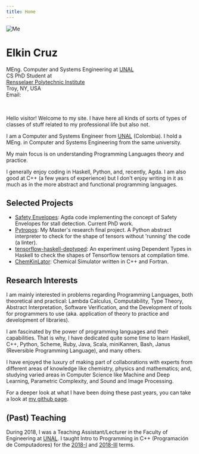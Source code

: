 ```yaml
---
title: Home
---
```


<div></div> <!-- <- this is to force the markdown converter to not take the following line as a paragraph but as HTML code -->
<img class="img-me no-print" src="/data/me.jpg" alt="Me">
<h1 class="big-name">Elkin Cruz</h1>
<div class="info-box">
  <div class="role">
    <div>MEng. Computer and Systems Engineering at
         <a href="https://unal.edu.co">UNAL</a></div>
  </div>
  <div class="affiliation">
    <div>CS PhD Student at</div>
    <div><a href="https://rpi.edu">Rensselaer Polytechnic Institute</a></div>
    <div>Troy, NY, USA</div>
  </div>
  <div class="contact">
    <!--<div>Office: not for now :(</div>-->
    <div>Email: <span id="divMcFace" style="font-family: monospace; white-space: pre;">
<script src="data:text/javascript;base64,
PCEtLQooZnVuY3Rpb24oKSB7CiJ1c2Ugc3RyaWN0IjsKbGV0IGxldHRlcnMgPSAnIGt3ZHBAZ3Rq
aXNfZS5yZnhjb2h2emEtdWJ5bXFsbic7CmxldCBwcmltZSA9IDMxOwpsZXQgbl9sZXQgPSBsZXR0
ZXJzLmxlbmd0aDsKbGV0IGZpbGxlciA9IFsuLi5BcnJheShwcmltZS1uX2xldCldLm1hcCggZnVu
Y3Rpb24oKSB7cmV0dXJuIGxldHRlcnNbTWF0aC5mbG9vcihNYXRoLnJhbmRvbSgpKm5fbGV0KV07
fSApOwpsZXQgZW1haWwgPSBbMTcsIDE0LCAyNCwgMjEsIDE3LCAxMiwgNSwgMTQsIDQsIDksIDEz
LCAxMiwgMywgMjRdOwpmb3IodmFyIGk9TWF0aC5jZWlsKE1hdGgucmFuZG9tKCkqOCk7IGk+MDsg
aS0tKSB7CiAgZW1haWwuc3BsaWNlKE1hdGguZmxvb3IoTWF0aC5yYW5kb20oKSplbWFpbC5sZW5n
dGgpLCAwLCAwKTsKfQpsZXQgc3RhcnQgPSBbLi4uQXJyYXkoZW1haWwubGVuZ3RoKV0ubWFwKCBm
dW5jdGlvbigpIHtyZXR1cm4gTWF0aC5mbG9vcihNYXRoLnJhbmRvbSgpKihwcmltZS0xKSkrMX0g
KTsKbGV0IHNwZWVkID0gWy4uLkFycmF5KGVtYWlsLmxlbmd0aCldLm1hcCggZnVuY3Rpb24oKSB7
cmV0dXJuIE1hdGguZmxvb3IoTWF0aC5yYW5kb20oKSooNTApKSs0MH0gKTsKbGV0IHN0ciA9IHN0
YXJ0LnNsaWNlKCk7Ci8vbGV0IGUgPSBlbWFpbC5tYXAoIGZ1bmN0aW9uKGkpIHtyZXR1cm4gaSA/
IGxldHRlcnNbaS0xXSA6ICcnO30gKS5qb2luKCcnKTsKCmxldCB0b2NoYXIgPSBmdW5jdGlvbihm
aWxsLCBjbGVhcnplcm8pIHsKICByZXR1cm4gZnVuY3Rpb24oaSkgewogICAgaWYoaT09PTAgJiYg
Y2xlYXJ6ZXJvPT09dHJ1ZSkKICAgICAgcmV0dXJuICcnOwogICAgcmV0dXJuIGk8bl9sZXQgPyBs
ZXR0ZXJzW2ldIDogZmlsbChpKTsKICB9Owp9CgpsZXQgbG9vcCA9IGZ1bmN0aW9uKHZhbCkgewog
IC8vY29uc29sZS5sb2coIHZhbCApOwogIGxldCBkaWZmID0gMDsKICBmb3IobGV0IGk9MDsgaTxl
bWFpbC5sZW5ndGg7IGkrKykgewogICAgaWYoc3RyW2ldICE9IGVtYWlsW2ldKSB7CiAgICAgIGRp
ZmYrKzsKICAgIH0KICB9CiAgaWYgKGRpZmY+MCkgewogICAgbGV0IGNoYW5nZWQgPSBmYWxzZTsK
ICAgIGZvcih2YXIgaT0wOyBpPGVtYWlsLmxlbmd0aDsgaSsrKSB7CiAgICAgIGlmKHN0cltpXSAh
PSBlbWFpbFtpXSAmJiB2YWwlc3BlZWRbaV0gPT0gMCkgewogICAgICAgIHN0cltpXSA9IChzdGFy
dFtpXStzdHJbaV0pICUgcHJpbWU7CiAgICAgICAgY2hhbmdlZCA9IHRydWU7CiAgICAgIH0KICAg
IH0KICAgIGlmKGNoYW5nZWQpIHsKICAgICAgbGV0IGUgPSBzdHIubWFwKCB0b2NoYXIoIGZ1bmN0
aW9uKGkpIHtyZXR1cm4gZmlsbGVyW2ktbl9sZXRdO30sIHRydWUgKSApLmpvaW4oJycpOwogICAg
ICBkb2N1bWVudC5nZXRFbGVtZW50QnlJZCgiZGl2TWNGYWNlIikuaW5uZXJIVE1MID0gZTsKICAg
ICAgLy9jb25zb2xlLmxvZyggc3RyICk7CiAgICB9CiAgICBzZXRUaW1lb3V0KGxvb3AsIDMsIHZh
bCsxKTsKICB9IGVsc2UgewogICAgbGV0IGUgPSBzdHIubWFwKCB0b2NoYXIoIGZ1bmN0aW9uKGkp
IHtyZXR1cm4gIiAiO30sIHRydWUgKSApLmpvaW4oJycpOwogICAgZG9jdW1lbnQuZ2V0RWxlbWVu
dEJ5SWQoImRpdk1jRmFjZSIpLmlubmVySFRNTCA9IGU7CiAgICBlID0gc3RyLm1hcCggdG9jaGFy
KCBmdW5jdGlvbihpKSB7cmV0dXJuICcnO30sIHRydWUgKSApLmpvaW4oJycpOwogICAgc2V0VGlt
ZW91dChlbmQsIDQwMDAsICc8YSBocmVmPSJtYWlsdG86JytlKyciPicrZSsnPC9hPicpOwogIH0K
fQpsZXQgZW5kID0gZnVuY3Rpb24oc3RyKSB7CiAgbGV0IG1jRmFjZSA9IGRvY3VtZW50LmdldEVs
ZW1lbnRCeUlkKCJkaXZNY0ZhY2UiKTsKICBtY0ZhY2UuaW5uZXJIVE1MID0gc3RyOwogIG1jRmFj
ZS5zdHlsZS5mb250RmFtaWx5ID0gbnVsbDsKICBtY0ZhY2Uuc3R5bGUud2hpdGVTcGFjZSA9IG51
bGw7Cn0KbG9vcCgwKTsKfSkoKTsKLyoKbGV0IGxvb29wID0gZnVuY3Rpb24oaSkgewogIGNvbnNv
bGUubG9nKGkpOwogIHNldFRpbWVvdXQobG9vb3AsIDEwMCwgaSswLjEpOwp9Cmxvb29wKDAuMCk7
CiovCi8vIC0tPgo="></script>
      </span>
    </div>
  </div>
</div>

<div class="break"></div>

Hello visitor! Welcome to my site. I have here all kinds of sorts of types of classes
of stuff related to my professional life but also not.

I am a Computer and Systems Engineer from [UNAL][nacho] (Colombia). I hold a MEng. in
Computer and Systems Engineering from the same university.

My main focus is on understanding Programming Languages theory and practice.

I generally enjoy coding in Haskell, Python, and, recently, Agda. I am also good at C++
(a few years of experience) but I don't enjoy writing in it as much as in the more abstract
and functional programming languages.

## Selected Projects ##

- [Safety Envelopes](https://github.com/helq/safety-envelopes-sentinels):
    Agda code implementing the concept of Safety Envelopes for stall detection.
    Current PhD work.
- [Pytropos](https://github.com/helq/pytropos):
    My Master's research final project. A Python abstract interpreter to check for the
    shape of tensors without 'running' the code (a linter).
- [tensorflow-haskell-deptyped](https://github.com/helq/tensorflow-haskell-deptyped):
    An experiment using Dependent Types in Haskell to check the shapes of Tensorflow
    tensors at compilation time.
- [ChemKinLator](https://gitlab.com/homochirality/chemkinlator):
    Chemical Simulator written in C++ and Fortran.
<!--
   -- [Listanalchem](https://gitlab.com/homochirality/listanalchem):
   -    Tool written in Python to check for homochirality in chemical reaction networks.
   -->

## Research Interests ##

I am mainly interested in problems regarding Programming Languages, both theoretical and
practical: Lambda Calculus, Computability, Type Theory, Abstract Interpretation, Software
Verification, and the Development of tools for programmers to use (aka. application of
theory to practice and development of libraries).

I am fascinated by the power of programming languages and their capabilities. That is why,
I have dedicated quite some time to learn Haskell, C\+\+, Python, Scheme, Ruby, Java,
Scala, miniKanren, Bash, Janus (Reversible Programming Language), and many others.

I have enjoyed the luxury of making part of collaborations with experts from different
areas of knowledge like chemistry, physics and mathematics; and, studying varied areas in
Computer Science like Machine and Deep Learning, Parametric Complexity, and Sound and
Image Processing.

For a deeper look at what I have been doing these past years, you can take a look at
[my github page][github].

[github]: https://github.com/helq

## (Past) Teaching ##

During 2018, I was a Teaching Assistant/Lecturer in the Faculty of Engineering at
[UNAL][nacho]. I taught Intro to Programming in C++ (Programación de Computadores) for
the [2018-I](teaching/coding-2018-I/) and [2018-III](teaching/coding-2018-III/) terms.

[nacho]: https://unal.edu.co
